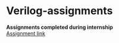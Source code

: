 # Verilog-assignments
**Assignments completed during internship**
<br>
[Assignment link](https://interinstitutional-my.sharepoint.com/:f:/g/personal/zahid_hussain_i4c_in/EtR2-tcW5NZIjebkN0tCXRIBXtDhowAU74EJJeJVC82WAA)
